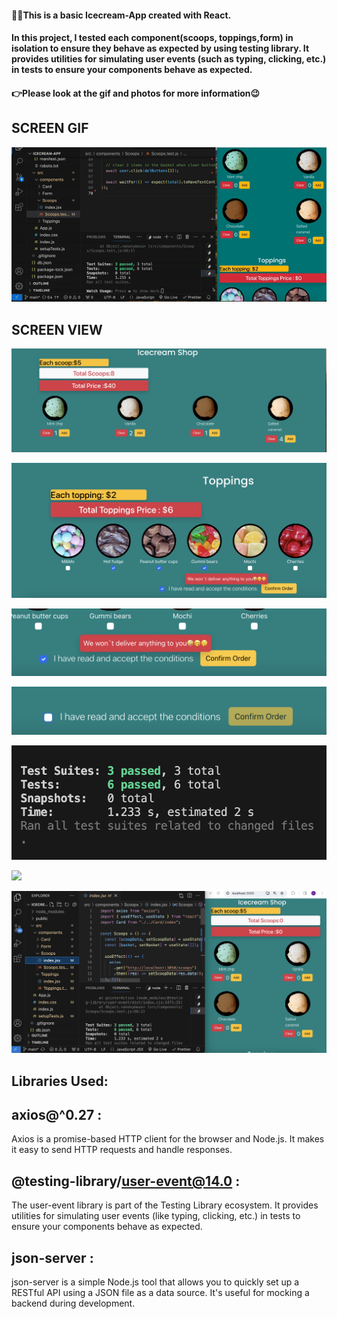 #### <span>🍨🍦</span>This is a basic Icecream-App created with React.

#### In this project, I tested each component(scoops, toppings,form) in isolation to ensure they behave as expected by using testing library. It provides utilities for simulating user events (such as typing, clicking, etc.) in tests to ensure your components behave as expected.

#### <span>👉</span>Please look at the gif and photos for more information<span>😉</span>

## SCREEN GIF

![](public/images2/ice.gif)

## SCREEN VIEW

![](/public/images2/ice1.png)

![](/public/images2/ice2.png)

![](/public/images2/ice3.png)

![](/public/images2/ice4.png)

![](/public/images2/ice5.png)

![](/public/images2/ice6.png)

![](/public/images2/ice7.png)

## Libraries Used:

## axios@^0.27 :

Axios is a promise-based HTTP client for the browser and Node.js. It makes it easy to send HTTP requests and handle responses.

## @testing-library/user-event@14.0 :

The user-event library is part of the Testing Library ecosystem. It provides utilities for simulating user events (like typing, clicking, etc.) in tests to ensure your components behave as expected.

## json-server :

json-server is a simple Node.js tool that allows you to quickly set up a RESTful API using a JSON file as a data source. It's useful for mocking a backend during development.

